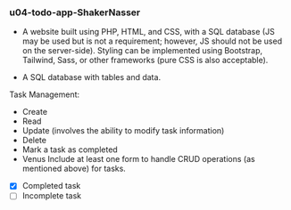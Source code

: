 ### u04-todo-app-ShakerNasser

- A website built using PHP, HTML, and CSS, with a SQL database (JS may be used but is not a requirement; however, JS should not be used on the server-side). Styling can be implemented using Bootstrap, Tailwind, Sass, or other frameworks (pure CSS is also acceptable).

- A SQL database with tables and data.

Task Management:

- Create
- Read
- Update (involves the ability to modify task information)
- Delete
- Mark a task as completed
- Venus Include at least one form to handle CRUD operations (as mentioned above) for tasks.

- [x] Completed task
- [ ] Incomplete task
